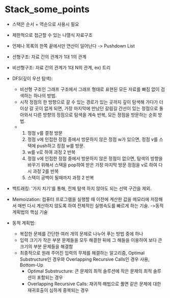 # Stack_some_points

- 스택은 순서 + 역순으로 사용시 필요
- 제한적으로 접근할 수 있는 나열식 자료구조
- 언제나 목록의 한쪽 끝에서만 연산이 일어난다 -> Pushdown List
- 선형구조: 자료 간의 관계가 1대 1의 관계
- 비선형구조: 자료 간의 관계가 1대 N의 관계, ex) 트리
- DFS(깊이 우선 탐색): 
  - 비선형 구조인 그래프 구조에서 그래프 형태로 표현된 모든 자료를 빠짐 없이 검색하는 하나의 방법.
  - 시작 정점의 한 방향으로 갈 수 있는 경로가 있는 곳까지 깊이 탐색해 가다가 더 이상 갈 곳이 없게 되면, 가장 마지막에 만났던 갈림길 간선이 있는 정점으로 돌아와서 다른 방향의 정점으로 탐색을 계속 반복, 모든 정점을 방문하는 순회 방법.
  - 1. 정점 v를 결정 방문
    2. 정점 v에 인접한 정점 중에서 방문하지 않은 정점 w가 있으면, 정점 v를 스택에 push하고 정점 w를 방문.
    3. w를 v로 하여 과정 2 반복
    4. 정점 v에 인접한 정점 중에서 방문하지 않은 정점이 없으면, 탐색의 방향을 바꾸기 위해서 스택을 pop하여 받은 가장 마지막 방문 정점을 v로 하여 다시 과정 2를 반복
    5. 스택이 공백이 될때까지 과정 2 반복
- 백트래킹: '가지 치기'를 통해, 전체 탐색 하지 않아도 되는 선택 구간을 제외.

- Memoization: 컴퓨터 프로그램을 실행할 때 이전에 계산한 값을 메모리에 저장해서 매번 다시 계산하지 않도록 하여 전체적인 실행속도를 빠르게 하는 기술. ->동적 계획법의 핵심 기술
- 동적 계획법:
  - 복잡한 문제를 간단한 여러 개의 문제로 나누어 푸는 방법 중에 하나
  - 입력 크기가 작은 부분 문제들을 모두 해결한 뒤에 그 해들을 이용하여 보다 큰 크기의 부분 문제들을 해결함
  - 최종적으로 원래 주어진 입력의 무제를 해결하는 알고리즘, Optimal Substructure인 경우와 Overlapping Recursive Calls인 경우 사용, Bottom-Up
    - Optimal Substructure: 큰 문제의 최적 솔루션에 작은 문제의 최적 솔루션이 포함되는 경우
    - Overlapping Recursive Calls: 재귀적 해법으로 풀면 같은 문제에 대한 재귀호출이 심하게 중복되는 경우

